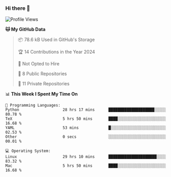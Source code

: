### Hi there 👋

<!--
**huayuan4396/huayuan4396** is a ✨ _special_ ✨ repository because its `README.md` (this file) appears on your GitHub profile.

Here are some ideas to get you started:

- 🔭 I’m currently working on ...
- 🌱 I’m currently learning ...
- 👯 I’m looking to collaborate on ...
- 🤔 I’m looking for help with ...
- 💬 Ask me about ...
- 📫 How to reach me: ...
- 😄 Pronouns: ...
- ⚡ Fun fact: ...
-->

<!--START_SECTION:waka-->
![Profile Views](http://img.shields.io/badge/Profile%20Views-0-blue)

**🐱 My GitHub Data** 

> 📦 78.6 kB Used in GitHub's Storage 
 > 
> 🏆 14 Contributions in the Year 2024
 > 
> 🚫 Not Opted to Hire
 > 
> 📜 8 Public Repositories 
 > 
> 🔑 11 Private Repositories 
 > 
📊 **This Week I Spent My Time On** 

```text
💬 Programming Languages: 
Python                   28 hrs 17 mins      ████████████████████░░░░░   80.78 % 
TeX                      5 hrs 50 mins       ████░░░░░░░░░░░░░░░░░░░░░   16.68 % 
YAML                     53 mins             █░░░░░░░░░░░░░░░░░░░░░░░░   02.53 % 
Other                    0 secs              ░░░░░░░░░░░░░░░░░░░░░░░░░   00.01 % 

💻 Operating System: 
Linux                    29 hrs 10 mins      █████████████████████░░░░   83.32 % 
Mac                      5 hrs 50 mins       ████░░░░░░░░░░░░░░░░░░░░░   16.68 % 
```


<!--END_SECTION:waka-->
